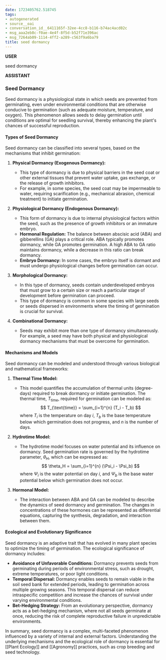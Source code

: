 ```yaml
---
date: 1723405762.518745
tags:
- autogenerated
- source__oai
- conversation_id__6411165f-32ee-4cc8-b116-b74ac4acd02c
- msg_aaa2eb8c-f0ae-4e4f-8f5d-b52f71e396ac
- msg_7264ab09-1114-4ff2-a289-c563f9a6ba79
title: seed dormancy
---
```



**USER**

seed dormancy


**ASSISTANT**

### Seed Dormancy

Seed dormancy is a physiological state in which seeds are prevented from germinating, even under environmental conditions that are otherwise conducive to germination (such as adequate moisture, temperature, and oxygen). This phenomenon allows seeds to delay germination until conditions are optimal for seedling survival, thereby enhancing the plant's chances of successful reproduction.

#### Types of Seed Dormancy

Seed dormancy can be classified into several types, based on the mechanisms that inhibit germination:

1. **Physical Dormancy (Exogenous Dormancy):**
   - This type of dormancy is due to physical barriers in the seed coat or other external tissues that prevent water uptake, gas exchange, or the release of growth inhibitors.
   - For example, in some species, the seed coat may be impermeable to water, requiring scarification (e.g., mechanical abrasion, chemical treatment) to initiate germination.
   
2. **Physiological Dormancy (Endogenous Dormancy):**
   - This form of dormancy is due to internal physiological factors within the seed, such as the presence of growth inhibitors or an immature embryo.
   - **Hormonal Regulation:** The balance between abscisic acid (ABA) and gibberellins (GA) plays a critical role. ABA typically promotes dormancy, while GA promotes germination. A high ABA to GA ratio maintains dormancy, while a decrease in this ratio can break dormancy.
   - **Embryo Dormancy:** In some cases, the embryo itself is dormant and must undergo physiological changes before germination can occur.

3. **Morphological Dormancy:**
   - In this type of dormancy, seeds contain underdeveloped embryos that must grow to a certain size or reach a particular stage of development before germination can proceed.
   - This type of dormancy is common in some species with large seeds or seeds dispersed in environments where the timing of germination is crucial for survival.

4. **Combinational Dormancy:**
   - Seeds may exhibit more than one type of dormancy simultaneously. For example, a seed may have both physical and physiological dormancy mechanisms that must be overcome for germination.

#### Mechanisms and Models

Seed dormancy can be modeled and understood through various biological and mathematical frameworks:

1. **Thermal Time Model:**
   - This model quantifies the accumulation of thermal units (degree-days) required to break dormancy or initiate germination. The thermal time, $T_{\text{time}}$, required for germination can be modeled as:
     $$
     T_{\text{time}} = \sum_{i=1}^{n} (T_i - T_b)
     $$
     where $T_i$ is the temperature on day $i$, $T_b$ is the base temperature below which germination does not progress, and $n$ is the number of days.

2. **Hydrotime Model:**
   - The hydrotime model focuses on water potential and its influence on dormancy. Seed germination rate is governed by the hydrotime parameter, $\theta_H$, which can be expressed as:
     $$
     \theta_H = \sum_{i=1}^{n} (\Psi_i - \Psi_b)
     $$
     where $\Psi_i$ is the water potential on day $i$, and $\Psi_b$ is the base water potential below which germination does not occur.

3. **Hormonal Model:**
   - The interaction between ABA and GA can be modeled to describe the dynamics of seed dormancy and germination. The changes in concentrations of these hormones can be represented as differential equations, capturing the synthesis, degradation, and interaction between them.

#### Ecological and Evolutionary Significance

Seed dormancy is an adaptive trait that has evolved in many plant species to optimize the timing of germination. The ecological significance of dormancy includes:

- **Avoidance of Unfavorable Conditions:** Dormancy prevents seeds from germinating during periods of environmental stress, such as drought, extreme temperatures, or poor light conditions.
- **Temporal Dispersal:** Dormancy enables seeds to remain viable in the soil seed bank for extended periods, leading to germination across multiple growing seasons. This temporal dispersal can reduce intraspecific competition and increase the chances of survival under varying environmental conditions.
- **Bet-Hedging Strategy:** From an evolutionary perspective, dormancy acts as a bet-hedging mechanism, where not all seeds germinate at once, reducing the risk of complete reproductive failure in unpredictable environments.

In summary, seed dormancy is a complex, multi-faceted phenomenon influenced by a variety of internal and external factors. Understanding the underlying mechanisms and the ecological role of dormancy is essential for [[Plant Ecology]] and [[Agronomy]] practices, such as crop breeding and seed technology.